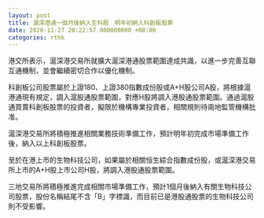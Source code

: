 ```yaml
---
layout: post
title: 滬深港通一個月後納入生科股　明年初納入科創板股票
date: 2020-11-27 20:22:57.000000000 +08:00
categories: rthk
---
```


港交所表示，滬深港交易所就擴大滬深港通股票範圍達成共識，以進一步完善互聯互通機制，並會繼續密切合作以優化機制。

科創板公司股票屬於上證180、上證380指數成份股或A+H股公司A股，將根據滬港通現有規定，調入滬股通股票範圍，對應H股將調入港股通股票範圍。通過滬股通買賣科創板股票的投資者，擬限於機構專業投資者，相關規則待兩地監管機構批准。

滬深港交易所將積極推進相關業務技術準備工作，預計明年初完成市場準備工作後，納入以上科創板股票。

至於在港上市的生物科技公司，如果屬於相關恒生綜合指數成份股，或滬深港交易所上市的A+H股上市公司H股，將調入港股通股票範圍。

三地交易所將積極推進完成相關市場準備工作，預計1個月後納入有關生物科技公司股票，股份名稱結尾不含「B」字標識，而目前已是港股通股票的生物科技公司則不受影響。
